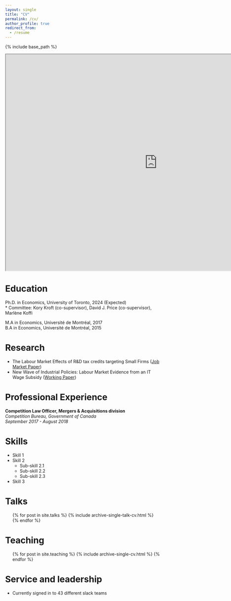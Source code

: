 ```yaml
---
layout: single
title: "CV"
permalink: /cv/
author_profile: true
redirect_from:
  - /resume
---
```

{% include base_path %}

<iframe src="https://drive.google.com/file/d/1J-5mubc3RkFvY6uLZvttq12Qx5bVgU8E/view?usp=drive_link" height = "700" width = "980"></iframe>

Education
======
Ph.D. in Economics, University of Toronto, 2024 (Expected)  
     * Committee: Kory Kroft (co-supervisor), David J. Price (co-supervisor), Marl&#232;ne Koffi    
     
M.A in Economics, Universit‌&#233; de Montr&#233;al, 2017  
B.A in Economics, Universit‌&#233; de Montr&#233;al, 2015  

Research
======
* The Labour Market Effects of R&D tax credits targeting Small Firms ([Job Market Paper](https://alehoux.github.io/JMP/))
* New Wave of Industrial Policies: Labour Market Evidence from an IT Wage Subsidy ([Working Paper](https://alehoux.github.io/talks/))


Professional Experience
======
**Competition Law Officer, Mergers & Acquisitions division**  
*Competition Bureau, Government of Canada*  
*September 2017 - August 2018*    
  
Skills
======
* Skill 1
* Skill 2
  * Sub-skill 2.1
  * Sub-skill 2.2
  * Sub-skill 2.3
* Skill 3


  
Talks
======
  <ul>{% for post in site.talks %}
    {% include archive-single-talk-cv.html %}
  {% endfor %}</ul>
  
Teaching
======
  <ul>{% for post in site.teaching %}
    {% include archive-single-cv.html %}
  {% endfor %}</ul>
  
Service and leadership
======
* Currently signed in to 43 different slack teams
